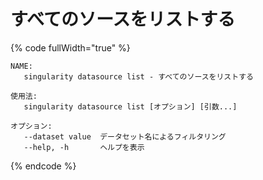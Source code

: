 # すべてのソースをリストする

{% code fullWidth="true" %}
```
NAME:
   singularity datasource list - すべてのソースをリストする

使用法:
   singularity datasource list [オプション] [引数...]

オプション:
   --dataset value  データセット名によるフィルタリング
   --help, -h       ヘルプを表示
```
{% endcode %}